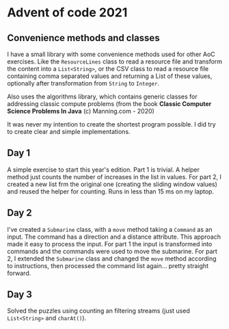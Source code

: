 # Advent of code 2021

## Convenience methods and classes
I have a small library with some convenience methods used for other AoC exercises. Like the ```ResourceLines``` class 
to read a resource file and transform the content into a ```List<String>```, or the CSV class to read a resource 
file containing comma separated values and returning a List of these values, optionally after transformation from 
```String``` to ```Integer```.

Also uses the algorithms library, which contains generic classes for addressing classic compute problems (from the book 
**Classic Computer Science Problems In Java** (c) Manning.com - 2020) 

It was never my intention to create the shortest program possible. I did try to create clear and simple implementations.

## Day 1
A simple exercise to start this year's edition. Part 1 is trivial. A helper method just counts the number of increases 
in the list in values. For part 2, I created a new list frm the original one (creating the sliding window values) and
reused the helper for counting. Runs in less than 15 ms on my laptop. 

## Day 2
I've created a ```Submarine``` class, with a ```move``` method taking a ```Command``` as an input. The command has
a direction and a distance attribute. This approach made it easy to process the input. For part 1 the input is 
transformed into commands and the commands were used to move the submarine.
For part 2, I extended the ```Submarine``` class and changed the ```move``` method according to instructions, then 
processed the command list again... pretty straight forward.

## Day 3
Solved the puzzles using counting an filtering streams (just used ```List<String>``` and ```charAt()```).

